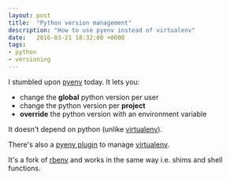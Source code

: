 ```yaml
---
layout: post
title:  "Python version management"
description: "How to use pyenv instead of virtualenv"
date:   2016-03-21 18:32:00 +0000
tags:
- python
- versioning
---
```


I stumbled upon [pyenv][pyenv] today. It lets you:

- change the **global** python version per user
- change the python version per **project**
- **override** the python version with an environment variable

It doesn't depend on python (unlike [virtualenv][virtualenv]).

There's also a [pyenv plugin][plugin] to manage [virtualenv][virtualenv].

It's a fork of [rbenv][rbenv] and works in the same way i.e. shims and shell functions.

[pyenv]: https://github.com/yyuu/pyenv
[rbenv]: https://github.com/rbenv/rbenv
[virtualenv]: https://pypi.python.org/pypi/virtualenv
[plugin]: https://github.com/yyuu/pyenv-virtualenv
